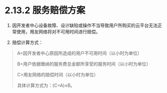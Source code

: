 # 2.13.2 服务赔偿方案

1. 因开发者中心设备故障、设计缺陷或操作不当导致用户所购买的云平台无法正常使用，用友网络将对不可用时间进行赔偿。

2. 赔偿计算方式：

> A=因开发者中心原因所造成的用户不可用时间（以小时为单位）
> 
> B=用户依据缴纳的服务费总金额所享受的服务时间（以小时为单位）
> 
> C=用友网络的赔偿时间（以小时为单位）
> 
> 具体计算方式为：(C=A)≤B。